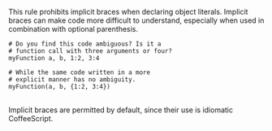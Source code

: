 This rule prohibits implicit braces when declaring object literals.
Implicit braces can make code more difficult to understand,
especially when used in combination with optional parenthesis.
<pre>
<code># Do you find this code ambiguous? Is it a
# function call with three arguments or four?
myFunction a, b, 1:2, 3:4

# While the same code written in a more
# explicit manner has no ambiguity.
myFunction(a, b, {1:2, 3:4})
</code>
</pre>
Implicit braces are permitted by default, since their use is
idiomatic CoffeeScript.